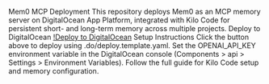 Mem0 MCP Deployment
This repository deploys Mem0 as an MCP memory server on DigitalOcean App Platform, integrated with Kilo Code for persistent short- and long-term memory across multiple projects.
Deploy to DigitalOcean
[!Deploy to DigitalOcean](https://cloud.digitalocean.com/apps/new?repo=https://github.com/Sternberg-Corp-Projects/mem0/tree/main)
Setup Instructions
Click the button above to deploy using .do/deploy.template.yaml.
Set the OPENAI_API_KEY environment variable in the DigitalOcean console (Components > api > Settings > Environment Variables).
Follow the full guide for Kilo Code setup and memory configuration.
